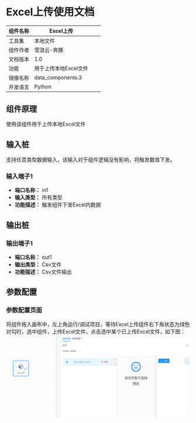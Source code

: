 # Excel上传使用文档
| 组件名称 | Excel上传 |  |  |
| --- | --- | --- | --- |
| 工具集 | 本地文件|  |  |
| 组件作者 | 雪浪云-奔豚 |  |  |
| 文档版本 | 1.0 |  |  |
| 功能 | 用于上传本地Excel文件 |  |  |
| 镜像名称 | data_components:3 |  |  |
| 开发语言 | Python |  |  |

## 组件原理
使用该组件用于上传本地Excel文件

## 输入桩
支持任意类型数据输入，该输入对于组件逻辑没有影响，将触发数值下发。

### 输入端子1

- **端口名称：** in1
- **输入类型：** 所有类型
- **功能描述：** 触发组件下发Excel内数据

## 输出桩

### 输出端子1

- **端口名称：** out1
- **输出类型：** Csv文件
- **功能描述：** Csv文件输出

## 参数配置
### 参数配置页面
将组件拖入画布中，左上角运行/调试项目，等待Excel上传组件右下角状态为绿色对勾时，选中组件，上传Excel文件，点击选中某个已上传Excel文件，如下图：
![](./img/Excel%E4%B8%8A%E4%BC%A0.png)
